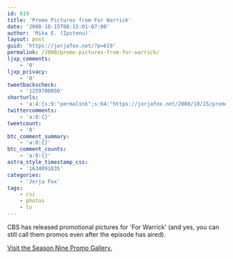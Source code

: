 ```yaml
---
id: 619
title: 'Promo Pictures from For Warrick'
date: '2008-10-15T08:15:01-07:00'
author: 'Mika E. (Ipstenu)'
layout: post
guid: 'https://jorjafox.net/?p=619'
permalink: /2008/promo-pictures-from-for-warrick/
ljxp_comments:
    - '0'
ljxp_privacy:
    - '0'
tweetbackscheck:
    - '1259700050'
shorturls:
    - 'a:4:{s:9:"permalink";s:64:"https://jorjafox.net/2008/10/15/promo-pictures-from-for-warrick/";s:7:"tinyurl";s:25:"http://tinyurl.com/nv7bx9";s:4:"isgd";s:18:"http://is.gd/536fL";s:5:"bitly";s:20:"http://bit.ly/8oyJ0Y";}'
twittercomments:
    - 'a:0:{}'
tweetcount:
    - '0'
btc_comment_summary:
    - 'a:0:{}'
btc_comment_counts:
    - 'a:0:{}'
astra_style_timestamp_css:
    - '1634091835'
categories:
    - 'Jorja Fox'
tags:
    - csi
    - photos
    - tv
---
```


CBS has released promotional pictures for 'For Warrick' (and yes, you can still call them promos even after the episode has aired).

<a href="https://jorjafox.net/gallery/tv/csi/pub/s09/">Visit the Season Nine Promo Gallery.</a>